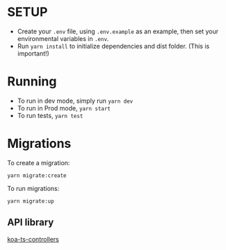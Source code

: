 

# SETUP
- Create your `.env` file, using `.env.example` as an example, then set your environmental variables in `.env`.
- Run `yarn install` to initialize dependencies and dist folder. (This is important!)

# Running
- To run in dev mode, simply run `yarn dev`
- To run in Prod mode, `yarn start`
- To run tests, `yarn test`

# Migrations
To create a migration: 

`yarn migrate:create`
  

To run migrations:

`yarn migrate:up`

## API library
[koa-ts-controllers](https://github.com/iyobo/koa-ts-controllers)

